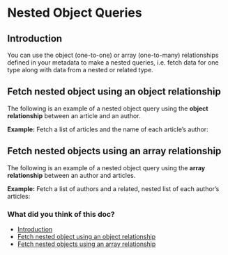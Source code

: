 # Nested Object Queries

## Introduction​

You can use the object (one-to-one) or array (one-to-many) relationships defined in your metadata to make a nested
queries, i.e. fetch data for one type along with data from a nested or related type.

## Fetch nested object using an object relationship​

The following is an example of a nested object query using the **object relationship** between an article and an author.

 **Example:** Fetch a list of articles and the name of each article’s author:

## Fetch nested objects using an array relationship​

The following is an example of a nested object query using the **array relationship** between an author and articles.

 **Example:** Fetch a list of authors and a related, nested list of each author’s articles:

### What did you think of this doc?

- [ Introduction ](https://hasura.io/docs/3.0/graphql-api/queries/nested-queries/#introduction)
- [ Fetch nested object using an object relationship ](https://hasura.io/docs/3.0/graphql-api/queries/nested-queries/#fetch-nested-object-using-an-object-relationship)
- [ Fetch nested objects using an array relationship ](https://hasura.io/docs/3.0/graphql-api/queries/nested-queries/#fetch-nested-objects-using-an-array-relationship)
